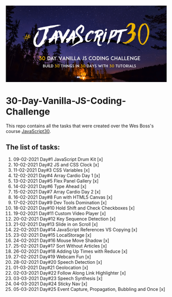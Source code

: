 ![JS Coding Challenge](javascript30.png)

# 30-Day-Vanilla-JS-Coding-Challenge

This repo contains all the tasks that were created over the Wes Boss's course [JavaScript30](https://javascript30.com/).

## The list of tasks:

 1. 09-02-2021 Day#1  JavaScript Drum Kit  [x]
 2. 10-02-2021 Day#2  JS and CSS Clock  [x]
 3. 11-02-2021 Day#3  CSS Variables  [x]
 4. 12-02-2021 Day#4  Array Cardio Day 1  [x]
 5. 13-02-2021 Day#5  Flex Panel Gallery  [x]
 6. 14-02-2021 Day#6  Type Ahead  [x]
 7. 15-02-2021 Day#7  Array Cardio Day 2  [x]
 8. 16-02-2021 Day#8  Fun with HTML5 Canvas  [x]
 9. 17-02-2021 Day#9  Dev Tools Domination  [x]
10. 18-02-2021 Day#10  Hold Shift and Check Checkboxes  [x]
11. 19-02-2021 Day#11  Custom Video Player  [x]
12. 20-02-2021 Day#12  Key Sequence Detection  [x]
13. 21-02-2021 Day#13  Slide in on Scroll  [x]
14. 22-02-2021 Day#14  JavaScript References VS Copying  [x]
15. 23-02-2021 Day#15  LocalStorage  [x]
16. 24-02-2021 Day#16  Mouse Move Shadow  [x]
17. 25-02-2021 Day#17  Sort Without Articles  [x]
18. 26-02-2021 Day#18  Adding Up Times with Reduce [x]
19. 27-02-2021 Day#19  Webcam Fun [x]
20. 28-02-2021 Day#20  Speech Detection [x]
21. 01-03-2021 Day#21  Geolocation [x]
22. 02-03-2021 Day#22  Follow Along Link Highlighter [x]
23. 03-03-2021 Day#23  Speech Synthesis [x]
24. 04-03-2021 Day#24  Sticky Nav [x]
25. 05-03-2021 Day#25  Event Capture, Propagation, Bubbling and Once [x]






